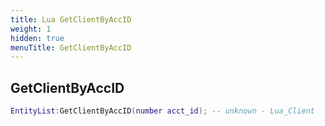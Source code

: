 ```yaml
---
title: Lua GetClientByAccID
weight: 1
hidden: true
menuTitle: GetClientByAccID
---
```

## GetClientByAccID
```lua
EntityList:GetClientByAccID(number acct_id); -- unknown - Lua_Client
```